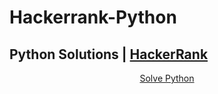 # Hackerrank-Python


## Python Solutions | <a href="https://www.hackerrank.com/" target="_blank">HackerRank</a>

<p align="center">
  <a href="https://www.hackerrank.com/domains/python?filters%5Bstatus%5D%5B%5D=unsolved&badge_type=python" target="_blank">Solve Python</a>
</p>
